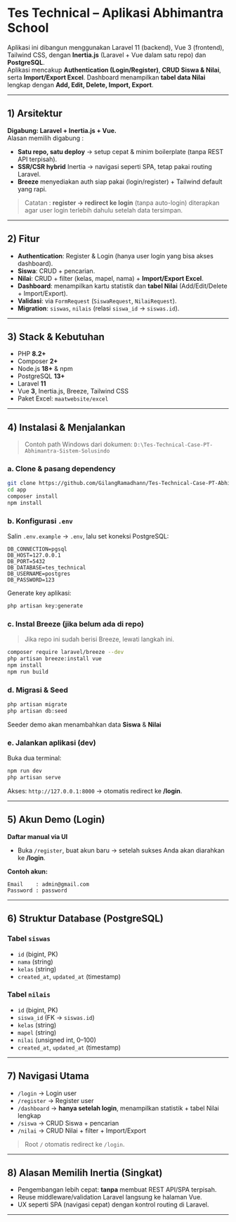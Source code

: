 # Tes Technical – Aplikasi Abhimantra School

Aplikasi ini dibangun menggunakan Laravel 11 (backend), Vue 3 (frontend), Tailwind CSS, dengan **Inertia.js** (Laravel + Vue dalam satu repo) dan **PostgreSQL**.  
Aplikasi mencakup **Authentication (Login/Register)**, **CRUD Siswa & Nilai**, serta **Import/Export Excel**. Dashboard menampilkan **tabel data Nilai** lengkap dengan **Add, Edit, Delete, Import, Export**.

---

## 1) Arsitektur

**Digabung: Laravel + Inertia.js + Vue.**  
Alasan memilih digabung :

-   **Satu repo, satu deploy** → setup cepat & minim boilerplate (tanpa REST API terpisah).
-   **SSR/CSR hybrid** Inertia → navigasi seperti SPA, tetap pakai routing Laravel.
-   **Breeze** menyediakan auth siap pakai (login/register) + Tailwind default yang rapi.

> Catatan : **register → redirect ke login** (tanpa auto-login) diterapkan agar user login terlebih dahulu setelah data tersimpan.

---

## 2) Fitur

-   **Authentication**: Register & Login (hanya user login yang bisa akses dashboard).
-   **Siswa**: CRUD + pencarian.
-   **Nilai**: CRUD + filter (kelas, mapel, nama) + **Import/Export Excel**.
-   **Dashboard**: menampilkan kartu statistik dan **tabel Nilai** (Add/Edit/Delete + Import/Export).
-   **Validasi**: via `FormRequest` (`SiswaRequest`, `NilaiRequest`).
-   **Migration**: `siswas`, `nilais` (relasi `siswa_id` → `siswas.id`).

---

## 3) Stack & Kebutuhan

-   PHP **8.2+**
-   Composer **2+**
-   Node.js **18+** & npm
-   PostgreSQL **13+**
-   Laravel **11**
-   Vue **3**, Inertia.js, Breeze, Tailwind CSS
-   Paket Excel: `maatwebsite/excel`

---

## 4) Instalasi & Menjalankan

> Contoh path Windows dari dokumen: `D:\Tes-Technical-Case-PT-Abhimantra-Sistem-Solusindo`

### a. Clone & pasang dependency

```bash
git clone https://github.com/GilangRamadhann/Tes-Technical-Case-PT-Abhimantra-Sistem-Solusindo.git
cd app
composer install
npm install
```

### b. Konfigurasi `.env`

Salin `.env.example` → `.env`, lalu set koneksi PostgreSQL:

```
DB_CONNECTION=pgsql
DB_HOST=127.0.0.1
DB_PORT=5432
DB_DATABASE=tes_technical
DB_USERNAME=postgres
DB_PASSWORD=123
```

Generate key aplikasi:

```bash
php artisan key:generate
```

### c. Instal Breeze (jika belum ada di repo)

> Jika repo ini sudah berisi Breeze, lewati langkah ini.

```bash
composer require laravel/breeze --dev
php artisan breeze:install vue
npm install
npm run build
```

### d. Migrasi & Seed

```bash
php artisan migrate
php artisan db:seed
```

Seeder demo akan menambahkan data **Siswa** & **Nilai**

### e. Jalankan aplikasi (dev)

Buka dua terminal:

```bash
npm run dev
php artisan serve
```

Akses: `http://127.0.0.1:8000` → otomatis redirect ke **/login**.

---

## 5) Akun Demo (Login)

**Daftar manual via UI**

-   Buka `/register`, buat akun baru → setelah sukses Anda akan diarahkan ke **/login**.

**Contoh akun:**

```
Email    : admin@gmail.com
Password : password
```

---

## 6) Struktur Database (PostgreSQL)

### Tabel `siswas`

-   `id` (bigint, PK)
-   `nama` (string)
-   `kelas` (string)
-   `created_at`, `updated_at` (timestamp)

### Tabel `nilais`

-   `id` (bigint, PK)
-   `siswa_id` (FK → `siswas.id`)
-   `kelas` (string)
-   `mapel` (string)
-   `nilai` (unsigned int, 0–100)
-   `created_at`, `updated_at` (timestamp)

---

## 7) Navigasi Utama

-   `/login` → Login user
-   `/register` → Register user
-   `/dashboard` → **hanya setelah login**, menampilkan statistik + tabel Nilai lengkap
-   `/siswa` → CRUD Siswa + pencarian
-   `/nilai` → CRUD Nilai + filter + Import/Export

> Root `/` otomatis redirect ke `/login`.

---

## 8) Alasan Memilih Inertia (Singkat)

-   Pengembangan lebih cepat: **tanpa** membuat REST API/SPA terpisah.
-   Reuse middleware/validation Laravel langsung ke halaman Vue.
-   UX seperti SPA (navigasi cepat) dengan kontrol routing di Laravel.

---
